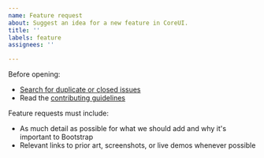 ```yaml
---
name: Feature request
about: Suggest an idea for a new feature in CoreUI.
title: ''
labels: feature
assignees: ''

---
```


Before opening:

- [Search for duplicate or closed issues](https://github.com/coreui/coreui-angular-pro/issues?utf8=%E2%9C%93&q=is%3Aissue)
- Read the [contributing guidelines](https://github.com/coreui/coreui-angular-pro/blob/main/.github/CONTRIBUTING.md)

Feature requests must include:

- As much detail as possible for what we should add and why it's important to Bootstrap
- Relevant links to prior art, screenshots, or live demos whenever possible
